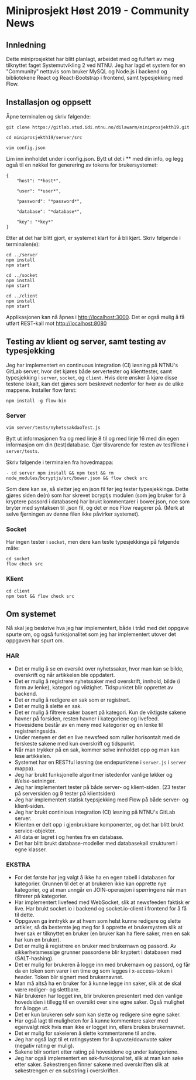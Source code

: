 # Miniprosjekt Høst 2019 - Community News

## Innledning
Dette miniprosjektet har blitt planlagt, arbeidet med og fullført av meg tilknyttet faget Systemutvikling 2 ved NTNU.
Jeg har lagd et system for en "Community" nettavis som bruker MySQL og Node.js i backend og bibliotekene React og React-Bootstrap i frontend, samt typesjekking med Flow.

## Installasjon og oppsett

Åpne terminalen og skriv følgende:

```
git clone https://gitlab.stud.idi.ntnu.no/dilawarm/miniprosjekth19.git

cd miniprosjekth19/server/src

vim config.json
```

Lim inn innholdet under i config.json. Bytt ut det i ** med din info, og legg også til en nøkkel for generering av tokens for brukersystemet:

```
{
    "host": "*host*",
    
    "user": "*user*",
    
    "password": "*password*",
    
    "database": "*database*",
    
    "key": "*key*"
}
```

Etter at det har blitt gjort, er systemet klart for å bli kjørt. Skriv følgende i terminalen(e):
```
cd ../server
npm install
npm start
```

```
cd ../socket
npm install
npm start
```

```
cd ../client
npm install
npm start
```

Applikasjonen kan nå åpnes i [http://localhost:3000](http://localhost:3000). Det er også mulig å få utført REST-kall mot [http://localhost:8080](http://localhost:8080)

## Testing av klient og server, samt testing av typesjekking
Jeg har implementert en continuous integration (CI) løsning på NTNU's GitLab server, hvor det kjøres både servertester og klienttester, samt typesjekking i `server`, `socket`, og `client`.
Hvis dere ønsker å kjøre disse testene lokalt, kan det gjøres som beskrevet nedenfor for hver av de ulike mappene. Installer flow først:
```
npm install -g flow-bin
```

### Server

```
vim server/tests/nyhetssakdaoTest.js
```

Bytt ut informasjonen fra og med linje 8 til og med linje 16 med din egen informasjon om din (test)database. Gjør tilsvarende for resten av testfilene i `server/tests`.

Skriv følgende i terminalen fra hovedmappa:
```
- cd server npm install && npm test && rm node_modules/bcryptjs/src/bower.json && flow check src
```
Som dere kan se, så sletter jeg en json fil før jeg tester typesjekkinga. Dette gjøres siden de(n) som har skrevet bcryptjs modulen (som jeg bruker for å kryptere passord i databasen) har brukt kommentarer i bower.json, noe som
bryter med syntaksen til .json fil, og det er noe Flow reagerer på. (Merk at selve fjerningen av denne filen ikke påvirker systemet).

### Socket
Har ingen tester i `socket`, men dere kan teste typesjekkinga på følgende måte:
```
cd socket
flow check src
```

### Klient
```
cd client
npm test && flow check src
```

## Om systemet

Nå skal jeg beskrive hva jeg har implementert, både i tråd med det oppgave spurte om, og også funksjonalitet
som jeg har implementert utover det oppgaven har spurt om.

### HAR

*  Det er mulig å se en oversikt over nyhetssaker, hvor man kan se bilde, overskrift og når artikkelen ble oppdatert.
*  Det er mulig å registrere nyhetssaker med overskrift, innhold, bilde (i form av lenke), kategori og viktighet. Tidspunktet blir opprettet av backend.
*  Det er mulig å redigere en sak som er registrert.
*  Det er mulig å slette en sak.
*  Det er mulig å filtrere saker basert på kategori. Kun de viktigste sakene havner på forsiden, resten havner i kategoriene og livefeed.
*  Hovesidene består av en meny med kategorier og en lenke til registreringssida.
*  Under menyen er det en live newsfeed som ruller horisontalt med de ferskeste sakene med kun overskrift og tidspunkt.
*  Når man trykker på en sak, kommer selve innholdet opp og man kan lese artikkelen.
*  Systemet har en RESTful løsning (se endepunktene i `server.js` i `server` mappa).
*  Jeg har brukt funksjonelle algoritmer istedenfor vanlige løkker og if/else-setninger.
*  Jeg har implementert tester på både server- og klient-siden. (23 tester på serversiden og 9 tester på klientsiden)
*  Jeg har implementert statisk tyepsjekking med Flow på både server- og klient-siden.
*  Jeg har brukt continious integration (CI) løsning på NTNU's GitLab server.
*  Klienten er delt opp i gjenbrukbare komponenter, og det har blitt brukt service-objekter.
*  All data er lagret i og hentes fra en database.
*  Det har blitt brukt database-modeller med databasekall strukturert i egne klasser.

### EKSTRA

*  For det første har jeg valgt å ikke ha en egen tabell i databasen for kategorier. Grunnen til det er at brukeren ikke kan opprette nye kategorier, og at man unngår en JOIN-operasjon i spørringene når man filtrerer på kategorier.
*  Har implementert livefeed med WebSocket, slik at newsfeeden faktisk er live. Har brukt socket.io i backend og socket.io-client i frontend for å få til dette.
*  Oppgaven ga inntrykk av at hvem som helst kunne redigere og slette artikler, så da bestemte jeg meg for å opprette et brukersystem slik at hver sak er tilknyttet en bruker (en bruker kan ha flere saker, men en sak har kun en bruker).
*  Det er mulig å registrere en bruker med brukernavn og passord. Av sikkerhetsmessige grunner passordene blir kryptert i databasen med (SALT-hashing).
*  Det er mulig for brukeren å logge inn med brukernavn og passord, og får da en token som varer i en time og som legges i x-access-token i header. Token blir signert med brukernavnet.
*  Man må altså ha en bruker for å kunne legge inn saker, slik at de skal være rediger- og slettbare.
*  Når brukeren har logget inn, blir brukeren presentert med den vanlige hovedsiden i tillegg til en oversikt over sine egne saker. Også mulighet for å logge ut.
*  Det er kun brukeren selv som kan slette og redigere sine egne saker.
*  Har også lagt til muligheten for å kunne kommentere saker med egenvalgt nick hvis man ikke er logget inn, ellers brukes brukernavnet.
*  Det er mulig for sakeieren å slette kommentarene til andre.
*  Jeg har også lagt til et ratingsystem for å upvote/downvote saker (negativ rating er mulig).
*  Sakene blir sortert etter rating på hovesidene og under kategoriene.
*  Jeg har også implementert en søk-funksjonalitet, slik at man kan søke etter saker. Søkestrengen finner sakene med overskriften slik at søkestrengen er en substring i overskriften.